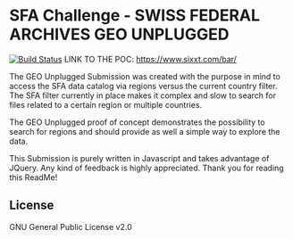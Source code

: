 # SFA Challenge - SWISS FEDERAL ARCHIVES GEO UNPLUGGED

[![Build Status](https://www.sixxt.com/bar/passing.svg?branch=master)](https://sixxt.com/bar/passing)
LINK TO THE POC: https://www.sixxt.com/bar/

The GEO Unplugged Submission was created with the purpose in mind to access the SFA data catalog via regions versus the current country filter. The SFA filter currently in place makes it complex and slow to search for files related to a certain region or multiple countries.

The GEO Unplugged proof of concept demonstrates the possibility to search for regions and should provide as well a simple way to explore the data.

This Submission is purely written in Javascript and takes advantage of JQuery. Any kind of feedback is highly appreciated. Thank you for reading this ReadMe!

License
----

GNU General Public License v2.0




